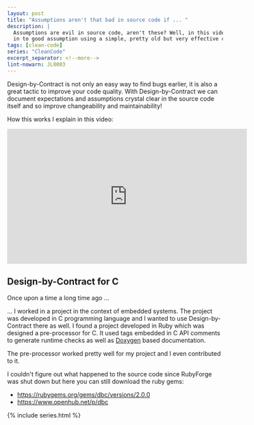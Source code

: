 ```yaml
---
layout: post
title: "Assumptions aren't that bad in source code if ... "
description: |
  Assumptions are evil in source code, aren't these? Well, in this video we want to discuss how to turn bad assumptions
  in to good assumption using a simple, pretty old but very effective concept called "Design-by-Contract".
tags: [clean-code]
series: "CleanCode"
excerpt_separator: <!--more-->
lint-nowarn: JL0003
---
```


Design-by-Contract is not only an easy way to find bugs earlier, it is also a great tactic to improve your code quality.
With Design-by-Contract we can document expectations and assumptions crystal clear in the source code itself and 
so improve changeability and maintainability!

How this works I explain in this video:

<iframe width="560" height="315" src="https://www.youtube.com/embed/-3YfmHfZp-U" title="YouTube video player"
  frameborder="0" allow="accelerometer; autoplay; clipboard-write; encrypted-media; gyroscope; picture-in-picture"
  allowfullscreen>
</iframe>

<!--more-->

## Design-by-Contract for C

Once upon a time a long time ago ...

... I worked in a project in the context of embedded systems. The project was developed in C programming language
and I wanted to use Design-by-Contract there as well. I found a project developed in Ruby which was designed a 
pre-processor for C. It used tags embedded in C API comments to generate runtime checks as well as 
[Doxygen](https://www.doxygen.nl/index.html) based documentation.

The pre-processor worked pretty well for my project and I even contributed to it.

I couldn't figure out what happened to the source code since RubyForge was shut down but here you can still download
the ruby gems:

- https://rubygems.org/gems/dbc/versions/2.0.0
- https://www.openhub.net/p/dbc


{% include series.html %}
